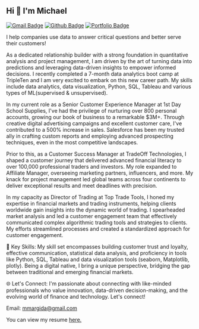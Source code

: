 ## Hi 👋 I'm Michael
[![Gmail Badge](https://img.shields.io/badge/-mmargida@gmail.com-c14438?style=flat&logo=Gmail&logoColor=white&link=mailto:mmargida@gmail.com)](mailto:mmargida@gmail.com) 
[![Github Badge](https://img.shields.io/badge/-AcePine-grey?style=flat&logo=github&logoColor=white&link=https://github.com/AcePine/)](https://www.github.com/AcePine/) [![Portfolio Badge](https://img.shields.io/badge/portfolio-web-blue?style=flat&link=https://github.com/AcePine/)](https://github.com/AcePine/) <p align='left'> I help companies use data to answer critical questions and better serve their customers!

As a dedicated relationship builder with a strong foundation in quantitative analysis and project management, I am driven by the art of turning data into predictions and leveraging data-driven insights to empower informed decisions. I recently completed a 7-month data analytics boot camp at TripleTen and I am very excited to embark on this new career path. My skills include data analytics, data visualization, Python, SQL, Tableau and various types of ML(supervised & unsupervised).

In my current role as a Senior Customer Experience Manager at 1st Day School Supplies, I've had the privilege of nurturing over 800 personal accounts, growing our book of business to a remarkable $3M+. Through creative digital advertising campaigns and excellent customer care, I've contributed to a 500% increase in sales. Salesforce has been my trusted ally in crafting custom reports and employing advanced prospecting techniques, even in the most competitive landscapes.

Prior to this, as a Customer Success Manager at TradeOff Technologies, I shaped a customer journey that delivered advanced financial literacy to over 100,000 professional traders and investors. My role expanded to Affiliate Manager, overseeing marketing partners, influencers, and more. My knack for project management led global teams across four continents to deliver exceptional results and meet deadlines with precision.

In my capacity as Director of Trading at Top Trade Tools, I honed my expertise in financial markets and trading instruments, helping clients worldwide gain insights into the dynamic world of trading. I spearheaded market analysis and led a customer engagement team that effectively communicated complex algorithmic trading tools and strategies to clients. My efforts streamlined processes and created a standardized approach for customer engagement.

🌟 Key Skills:
My skill set encompasses building customer trust and loyalty, effective communication, statistical data analysis, and proficiency in tools like Python, SQL, Tableau and data visualization tools (seaborn, Matplotlib, plotly). Being a digital native, I bring a unique perspective, bridging the gap between traditional and emerging financial markets.

🌐 Let's Connect:
I'm passionate about connecting with like-minded professionals who value innovation, data-driven decision-making, and the evolving world of finance and technology. Let's connect!

Email: mmargida@gmail.com

You can view my resume <a href='https://docs.google.com/document/d/1ZYePxbo43fluX49rQ4IpFIQIMLjj3o_y9rZIeFcxAn0/edit?usp=sharing' target=_blank><u>here</u>.</a></p>

<!--
**AcePine/AcePine** is a ✨ _special_ ✨ repository because its `README.md` (this file) appears on your GitHub profile.

Here are some ideas to get you started:

- 🔭 I’m currently working on ...
- 🌱 I’m currently learning ...
- 👯 I’m looking to collaborate on ...
- 🤔 I’m looking for help with ...
- 💬 Ask me about ...
- 📫 How to reach me: ...
- 😄 Pronouns: ...
- ⚡ Fun fact: ...
-->
